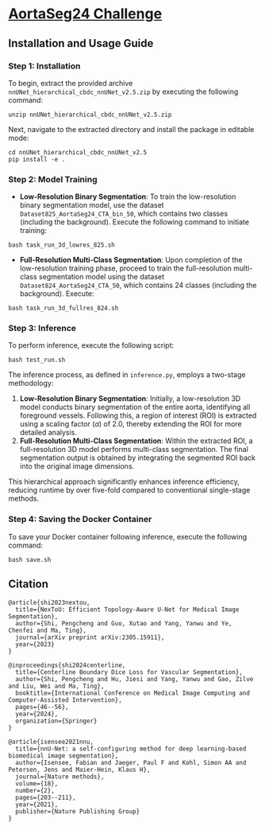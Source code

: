 # [AortaSeg24 Challenge](https://aortaseg24.grand-challenge.org/)
## Installation and Usage Guide

### Step 1: Installation
To begin, extract the provided archive `nnUNet_hierarchical_cbdc_nnUNet_v2.5.zip` by executing the following command:
```
unzip nnUNet_hierarchical_cbdc_nnUNet_v2.5.zip
```
Next, navigate to the extracted directory and install the package in editable mode:
```
cd nnUNet_hierarchical_cbdc_nnUNet_v2.5
pip install -e .
```

### Step 2: Model Training
- **Low-Resolution Binary Segmentation**: To train the low-resolution binary segmentation model, use the dataset `Dataset825_AortaSeg24_CTA_bin_50`, which contains two classes (including the background). Execute the following command to initiate training:
```
bash task_run_3d_lowres_825.sh
```
- **Full-Resolution Multi-Class Segmentation**: Upon completion of the low-resolution training phase, proceed to train the full-resolution multi-class segmentation model using the dataset `Dataset824_AortaSeg24_CTA_50`, which contains 24 classes (including the background). Execute:
```
bash task_run_3d_fullres_824.sh
```

### Step 3: Inference
To perform inference, execute the following script:
```
bash test_run.sh
```

The inference process, as defined in `inference.py`, employs a two-stage methodology:
1. **Low-Resolution Binary Segmentation**: Initially, a low-resolution 3D model conducts binary segmentation of the entire aorta, identifying all foreground vessels. Following this, a region of interest (ROI) is extracted using a scaling factor (*a*) of 2.0, thereby extending the ROI for more detailed analysis.
2. **Full-Resolution Multi-Class Segmentation**: Within the extracted ROI, a full-resolution 3D model performs multi-class segmentation. The final segmentation output is obtained by integrating the segmented ROI back into the original image dimensions.

This hierarchical approach significantly enhances inference efficiency, reducing runtime by over five-fold compared to conventional single-stage methods.

### Step 4: Saving the Docker Container
To save your Docker container following inference, execute the following command:
```
bash save.sh
```

## Citation
```
@article{shi2023nextou,
  title={NexToU: Efficient Topology-Aware U-Net for Medical Image Segmentation},
  author={Shi, Pengcheng and Guo, Xutao and Yang, Yanwu and Ye, Chenfei and Ma, Ting},
  journal={arXiv preprint arXiv:2305.15911},
  year={2023}
}
```
```
@inproceedings{shi2024centerline,
  title={Centerline Boundary Dice Loss for Vascular Segmentation},
  author={Shi, Pengcheng and Hu, Jiesi and Yang, Yanwu and Gao, Zilve and Liu, Wei and Ma, Ting},
  booktitle={International Conference on Medical Image Computing and Computer-Assisted Intervention},
  pages={46--56},
  year={2024},
  organization={Springer}
}
```
```
@article{isensee2021nnu,
  title={nnU-Net: a self-configuring method for deep learning-based biomedical image segmentation},
  author={Isensee, Fabian and Jaeger, Paul F and Kohl, Simon AA and Petersen, Jens and Maier-Hein, Klaus H},
  journal={Nature methods},
  volume={18},
  number={2},
  pages={203--211},
  year={2021},
  publisher={Nature Publishing Group}
}
```
